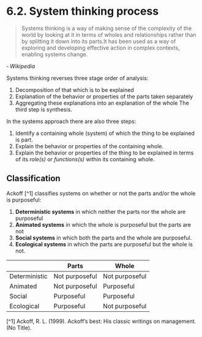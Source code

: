 # 6.2. System thinking process

> Systems thinking is a way of making sense of the complexity of the world by looking at it in terms of wholes and relationships rather than by splitting it down into its parts.It has been used as a way of exploring and developing effective action in complex contexts, enabling systems change. 

- <cite>Wikipedia<cite>

Systems thinking reverses three stage order of analysis: 
1. Decomposition of that which is to be explained
2. Explanation of the behavior or properties of the parts taken separately
3. Aggregating these explanations into an explanation of the whole
The third step is synthesis. 

In the systems approach there are also three steps:
1. Identify a containing whole (system) of which the thing to be explained is part.
2. Explain the behavior or properties of the containing whole.
3. Explain the behavior or properties of the thing to be explained in terms of its *role(s)* or *functions(s)* within its containing whole.

## Classification

Ackoff [^1] classifies systems on whether or not the parts and/or the whole is purposeful:


1. **Deterministic systems** 
in which neither the parts nor the whole are purposeful
2. **Animated systems**
in which the whole is purposeful but the parts are not
3. **Social systems** 
in which both the parts and the whole are purposeful.
4. **Ecological systems**
in which the parts are purposeful but the whole is not.

|               | Parts          | Whole          |
| ------------- | -------------- | -------------- |
| Deterministic | Not purposeful | Not purposeful |
| Animated      | Not purposeful | Purposeful     |
| Social        | Purposeful     | Purposeful     |
| Ecological    | Purposeful     | Not purposeful |

[^1] Ackoff, R. L. (1999). Ackoff’s best: His classic writings on management. (No Title).